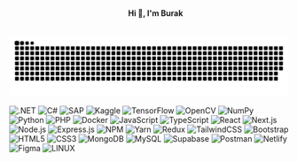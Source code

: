 <div id="user-content-toc">
  <ul align="center">
    <summary><h4 style="display: inline-block">Hi 👋, I'm Burak</h4></summary>
  </ul>
</div>

<div align="center">
  <img  src="https://github.com/krishnathakkar29/krishnathakkar29/blob/main/grid-snake.svg"
       alt="snake" /></a>
</div>

![.NET](https://img.shields.io/badge/-.NET-783bd2?style=plastic&logo=dotnet&logoColor=white) 
![C#](https://img.shields.io/badge/-C%23-783bd2?style=plastic&logo=csharp&logoColor=white) 
![SAP](https://img.shields.io/badge/SAP-%2300BFFF.svg?style=plastic&logo=sap&logoColor=white)
![Kaggle](https://img.shields.io/badge/Kaggle-20BEFF?style=plastic&logo=Kaggle&logoColor=white) 
![TensorFlow](https://img.shields.io/badge/TensorFlow-FF6F00?style=plastic&logo=tensorflow&logoColor=white) 
![OpenCV](https://img.shields.io/badge/OpenCV-27338e?style=plastic&logo=OpenCV&logoColor=white) 
![NumPy](https://img.shields.io/badge/NumPy-013243?style=plastic&logo=numpy&logoColor=white) 
![Python](https://img.shields.io/badge/Python-3670A0?style=plastic&logo=python&logoColor=ffdd54) 
![PHP](https://img.shields.io/badge/PHP-777BB4?style=plastic&logo=php&logoColor=white) 
![Docker](https://img.shields.io/badge/Docker-2496ED?style=plastic&logo=docker&logoColor=white) 
![JavaScript](https://img.shields.io/badge/JavaScript-F7DF1E?style=plastic&logo=javascript&logoColor=black) 
![TypeScript](https://img.shields.io/badge/typescript-%23007ACC.svg?style=plastic&logo=typescript&logoColor=white) 
![React](https://img.shields.io/badge/React-20232A?style=plastic&logo=react&logoColor=61DAFB) 
![Next.js](https://img.shields.io/badge/Next-black?style=plastic&logo=next.js&logoColor=white) 
![Node.js](https://img.shields.io/badge/Node.js-43853D?style=plastic&logo=node.js&logoColor=white) 
![Express.js](https://img.shields.io/badge/express.js-%23404d59.svg?style=plastic&logo=express&logoColor=%2361DAFB) 
![NPM](https://img.shields.io/badge/NPM-%23000000.svg?style=plastic&logo=npm&logoColor=white) 
![Yarn](https://img.shields.io/badge/yarn-%232C8EBB.svg?style=plastic&logo=yarn&logoColor=white) 
![Redux](https://img.shields.io/badge/Redux-764ABC?style=plastic&logo=redux&logoColor=white) 
![TailwindCSS](https://img.shields.io/badge/Tailwind_CSS-38B2AC?style=plastic&logo=tailwind-css&logoColor=white) 
![Bootstrap](https://img.shields.io/badge/Bootstrap-563D7C?style=plastic&logo=bootstrap&logoColor=white) 
![HTML5](https://img.shields.io/badge/HTML5-E34F26?style=plastic&logo=html5&logoColor=white) 
![CSS3](https://img.shields.io/badge/CSS3-1572B6?style=plastic&logo=css3&logoColor=white) 
![MongoDB](https://img.shields.io/badge/MongoDB-4EA94B?style=plastic&logo=mongodb&logoColor=white) 
![MySQL](https://img.shields.io/badge/mysql-%2300f.svg?style=plastic&logo=mysql&logoColor=white) 
![Supabase](https://img.shields.io/badge/Supabase-3ECF8E?style=plastic&logo=supabase&logoColor=white) 
![Postman](https://img.shields.io/badge/Postman-FF6C37?style=plastic&logo=postman&logoColor=white) 
![Netlify](https://img.shields.io/badge/netlify-%23000000.svg?style=plastic&logo=netlify&logoColor=#00C7B7) 
![Figma](https://img.shields.io/badge/figma-%23F24E1E.svg?style=plastic&logo=figma&logoColor=white) 
![LINUX](https://img.shields.io/badge/Linux-FCC624?style=plastic&logo=linux&logoColor=black) 
